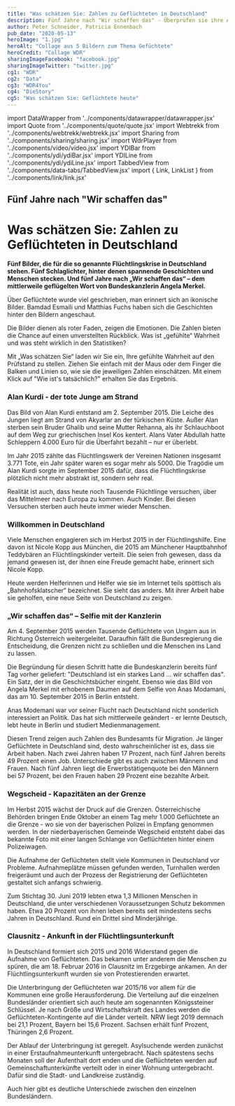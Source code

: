 ```yaml
---
title: "Was schätzen Sie: Zahlen zu Geflüchteten in Deutschland"
description: Fünf Jahre nach "Wir schaffen das" - Überprüfen sie ihre Annahmen über Geflüchtete in Deutschland
author: Peter Schneider, Patricia Ennenbach
pub_date: "2020-05-13"
heroImage: "1.jpg"
heroAlt: "Collage aus 5 Bildern zum Thema Gefüchtete"
heroCredit: "Collage WDR"
sharingImageFacebook: "facebook.jpg"
sharingImageTwitter: "twitter.jpg"
cg1: "WDR"
cg2: "Data"
cg3: "WDR4You"
cg4: "DieStory"
cg5: "Was schätzen Sie: Geflüchtete heute"
---
```


import DataWrapper from '../components/datawrapper/datawrapper.jsx'
import Quote from '../components/quote/quote.jsx'
import Webtrekk from '../components/webtrekk/webtrekk.jsx'
import Sharing from '../components/sharing/sharing.jsx'
import WdrPlayer from '../components/video/video.jsx'
import YDIBar from '../components/ydi/ydiBar.jsx'
import YDILine from '../components/ydi/ydiLine.jsx'
import TabbedView from '../components/data-tabs/TabbedView.jsx'
import { Link, LinkList } from '../components/link/link.jsx'

## Fünf Jahre nach "Wir schaffen das"

# Was schätzen Sie: Zahlen zu Geflüchteten in Deutschland

**Fünf Bilder, die für die so genannte Flüchtlingskrise in Deutschland stehen. Fünf Schlaglichter, hinter denen spannende Geschichten und Menschen stecken. Und fünf Jahre nach „Wir schaffen das“ – dem mittlerweile geflügelten Wort von Bundeskanzlerin Angela Merkel.**

Über Geflüchtete wurde viel geschrieben, man erinnert sich an ikonische Bilder. Bamdad Esmaili und Matthias Fuchs haben sich die Geschichten hinter den Bildern angeschaut.

<Link title="Video: Das tote Kind am Strand: Bilder der Flüchtlingskrise" href="https://www1.wdr.de/mediathek/video/sendungen/die-story/video-das-tote-kind-am-strand-bilder-der-fluechtlingskrise-100.html" />

Die Bilder dienen als roter Faden, zeigen die Emotionen. Die Zahlen bieten die Chance auf einen unverstellten Rückblick. Was ist „gefühlte“ Wahrheit und was steht wirklich in den Statistiken?

Mit „Was schätzen Sie“ laden wir Sie ein, Ihre gefühlte Wahrheit auf den Prüfstand zu stellen. Ziehen Sie einfach mit der Maus oder dem Finger die Balken und Linien so, wie sie die jeweiligen Zahlen einschätzen. Mit einem Klick auf "Wie ist's tatsächlich?" erhalten Sie das Ergebnis.

### Alan Kurdi - der tote Junge am Strand


<WdrPlayer videoId="2165364" videoPoster="2.jpg" />

Das Bild von Alan Kurdi entstand am 2. September 2015. Die Leiche des Jungen liegt am Strand von Akyarlar an der türkischen Küste. Außer Alan sterben sein Bruder Ghalib und seine Mutter Rehanna, als ihr Schlauchboot auf dem Weg zur griechischen Insel Kos kentert. Alans Vater Abdullah hatte Schleppern 4.000 Euro für die Überfahrt bezahlt – nur er überlebt.

Im Jahr 2015 zählte das Flüchtlingswerk der Vereinen Nationen insgesamt 3.771 Tote, ein Jahr später waren es sogar mehr als 5000. Die Tragödie um Alan Kurdi sorgte im September 2015 dafür, dass die Flüchtlingskrise plötzlich nicht mehr abstrakt ist, sondern sehr real.

<YDIBar name="kinder"/>

Realität ist auch, dass heute noch Tausende Flüchtlinge versuchen, über das Mittelmeer nach Europa zu kommen. Auch Kinder. Bei diesen Versuchen sterben auch heute immer wieder Menschen.

<figure role="group">
    <DataWrapper
        alt="Während 2015 mit knapp über 1 Million Geflüchteten und über 3.700 Toten die meisten Flüchtenden über das Mittelmeer kamen, starben 2016 mehr Menschen bei der Flucht: Über 5.000 Tote bei rund 370.000 Geflüchteten. Seitdem geht die Zahl der Geflüchteten und der Toten Jahr für Jahr zurück. 2019 gab es bei rund 120.000 Flüchtenden rund 1.300 Tote im Mittelmeer."
        title="Fluchtroute Mittelmeer: Ankünfte und Tote"
        src="//datawrapper.dwcdn.net/25FkR/1/"
    />
</figure>

### Willkommen in Deutschland

Viele Menschen engagieren sich im Herbst 2015 in der Flüchtlingshilfe. Eine davon ist Nicole Kopp aus München, die 2015 am Münchener Hauptbahnhof Teddybären an Flüchtlingskinder verteilt. Die seien froh gewesen, dass da jemand gewesen ist, der ihnen eine Freude gemacht habe, erinnert sich Nicole Kopp.

<WdrPlayer videoId="2165376" videoPoster="3.jpg" />

Heute werden Helferinnen und Helfer wie sie im Internet teils spöttisch als „Bahnhofsklatscher“ bezeichnet. Sie sieht das anders. Mit ihrer Arbeit habe sie geholfen, eine neue Seite von Deutschland zu zeigen.

<YDIBar name="hilfe"/>

### „Wir schaffen das“ – Selfie mit der Kanzlerin

<WdrPlayer videoId="2165387" videoPoster="4.jpg" />

Am 4. September 2015 werden Tausende Geflüchtete von Ungarn aus in Richtung Österreich weitergeleitet. Daraufhin fällt die Bundesregierung die Entscheidung, die Grenzen nicht zu schließen und die Menschen ins Land zu lassen.

Die Begründung für diesen Schritt hatte die Bundeskanzlerin bereits fünf Tag vorher geliefert: "Deutschland ist ein starkes Land … wir schaffen das". Ein Satz, der in die Geschichtsbücher eingeht. Ebenso wie das Bild von Angela Merkel mit erhobenem Daumen auf dem Selfie von Anas Modamani, das am 10. September 2015 in Berlin entsteht.

Anas Modemani war vor seiner Flucht nach Deutschland nicht sonderlich interessiert an Politik. Das hat sich mittlerweile geändert - er lernte Deutsch, lebt heute in Berlin und studiert Medienmanagement.

<YDIBar name="arbeit"/>

Diesen Trend zeigen auch Zahlen des Bundesamts für Migration. Je länger Geflüchtete in Deutschland sind, desto wahrscheinlicher ist es, dass sie Arbeit haben. Nach zwei Jahren haben 17 Prozent, nach fünf Jahren bereits 49 Prozent einen Job. Unterschiede gibt es auch zwischen Männern und Frauen. Nach fünf Jahren liegt die Erwerbstätigenquote bei den Männern bei 57 Prozent, bei den Frauen haben 29 Prozent eine bezahlte Arbeit.

### Wegscheid - Kapazitäten an der Grenze

<WdrPlayer videoId="2165405" videoPoster="5.jpg" />

Im Herbst 2015 wächst der Druck auf die Grenzen. Österreichische Behörden bringen Ende Oktober an einem Tag mehr 1.000 Geflüchtete an die Grenze - wo sie von der bayerischen Polizei in Empfang genommen werden. In der niederbayerischen Gemeinde Wegscheid entsteht dabei das bekannte Foto mit einer langen Schlange von Geflüchteten hinter einem Polizeiwagen.

Die Aufnahme der Geflüchteten stellt viele Kommunen in Deutschland vor Probleme. Aufnahmeplätze müssen gefunden werden, Turnhallen werden freigeräumt und auch der Prozess der Registrierung der Geflüchteten gestaltet sich anfangs schwierig.

<YDILine name="antraege" />

Zum Stichtag 30. Juni 2019 lebten etwa 1,3 Millionen Menschen in Deutschland, die unter verschiedenen Voraussetzungen Schutz bekommen haben. Etwa 20 Prozent von ihnen leben bereits seit mindestens sechs Jahren in Deutschland. Rund ein Drittel sind Minderjährige.

<YDILine name="schutzbeduerfnis" />

### Clausnitz - Ankunft in der Flüchtlingsunterkunft

<WdrPlayer videoId="2165428 " videoPoster="6.jpg" />

In Deutschland formiert sich 2015 und 2016 Widerstand gegen die Aufnahme von Geflüchteten. Das bekamen unter anderem die Menschen zu spüren, die am 18. Februar 2016 in Clausnitz im Erzgebirge ankamen. An der Flüchtlingsunterkunft wurden sie von Protestierenden erwartet.

Die Unterbringung der Geflüchteten war 2015/16 vor allem für die Kommunen eine große Herausforderung. Die Verteilung auf die einzelnen Bundesländer orientiert sich auch heute am sogenannten Königssteiner Schlüssel. Je nach Größe und Wirtschaftskraft des Landes werden die Geflüchteten-Kontingente auf die Länder verteilt. NRW liegt 2019 demnach bei 21,1 Prozent, Bayern bei 15,6 Prozent. Sachsen erhält fünf Prozent, Thüringen 2,6 Prozent.

Der Ablauf der Unterbringung ist geregelt. Asylsuchende werden zunächst in einer Erstaufnahmeunterkunft untergebracht. Nach spätestens sechs Monaten soll der Aufenthalt dort enden und die Geflüchteten werden auf Gemeinschaftunterkünfte verteilt oder in einer Wohnung untergebracht. Dafür sind die Stadt- und Landkreise zuständig.

<YDIBar name="unterkuenfte" />

Auch hier gibt es deutliche Unterschiede zwischen den einzelnen Bundesländern.

<figure role="group">
   <DataWrapper
        alt="Der Anteil der Geflüchteten, die in Aufnahmeeinrichtungen, Gemeinschaftsunterkünften oder in dezentralen Einrichtungen leben, schwankt je nach Bundesland. Der höchste Anteil in Aufnahmeeinrichtungen hat Hamburg mit 22 Prozent, am niedrigsten ist der Wert in Bremen mit 0,4 Prozent. In fünf Ländern (Brandenburg, Hessen, Mecklenburg-Vorpommern, Saarland und Sachsen) lebt mehr als die Hälfte der Geflüchteten in Gemeinschaftsunterkünften. Den höchsten Wert bei der dezentralen Unterbringung hat Schleswig-Holstein mit 83 Prozent."
        title="Unterbringung von Geflüchteten"
        src="//datawrapper.dwcdn.net/JebLk/1/"
    />
</figure>

<Sharing twitter facebook mail telegram/>
